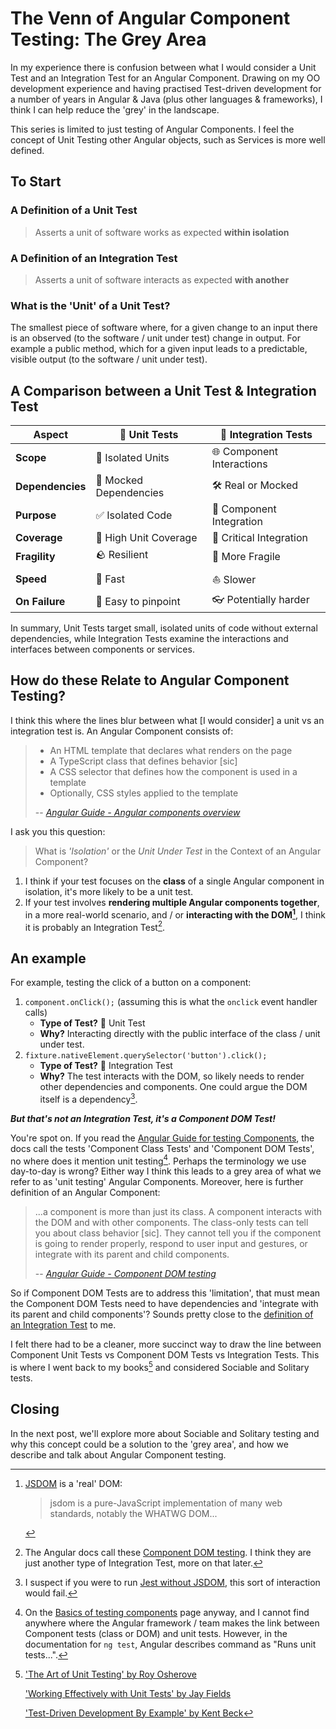 # The Venn of Angular Component Testing: The Grey Area

In my experience there is confusion between what I would consider a Unit Test and an Integration Test for an Angular Component. Drawing on my OO development experience and having practised Test-driven development for a number of years in Angular & Java (plus other languages & frameworks), I think I can help reduce the 'grey' in the landscape.

This series is limited to just testing of Angular Components. I feel the concept of Unit Testing other Angular objects, such as Services is more well defined.

## To Start

### A Definition of a Unit Test

> Asserts a unit of software works as expected **within isolation**

### A Definition of an Integration Test

> Asserts a unit of software interacts as expected **with another**

### What is the 'Unit' of a Unit Test?

The smallest piece of software where, for a given change to an input there is an observed (to the software / unit under test) change in output. For example a public method, which for a given input leads to a predictable, visible output (to the software / unit under test).

## A Comparison between a Unit Test & Integration Test

| Aspect            | 🧩 Unit Tests           | 🤝 Integration Tests      |
|-------------------|-------------------------|---------------------------|
| **Scope**         | 🔬 Isolated Units       | 🌐 Component Interactions |
| **Dependencies**  | 🧪 Mocked Dependencies  | 🛠️ Real or Mocked         |
| **Purpose**       | ✅ Isolated Code        | 🔄 Component Integration  |
| **Coverage**      | 💯 High Unit Coverage   | 🚀 Critical Integration   |
| **Fragility**     | 🪨 Resilient            | 🍌 More Fragile           |
| **Speed**         | 🚤 Fast                 | ⛵ Slower                 |
| **On Failure**    | 🎯 Easy to pinpoint     | 👓 Potentially harder     |

In summary, Unit Tests target small, isolated units of code without external dependencies, while Integration Tests examine the interactions and interfaces between components or services.

## How do these Relate to Angular Component Testing?

I think this where the lines blur between what [I would consider] a unit vs an integration test is. An Angular Component consists of:

> * An HTML template that declares what renders on the page
> * A TypeScript class that defines behavior [sic]
> * A CSS selector that defines how the component is used in a template
> * Optionally, CSS styles applied to the template
>
> -- <cite>[Angular Guide - Angular components overview](https://angular.io/guide/component-overview#angular-components-overview)<cite>

I ask you this question:

> What is *'Isolation'* or the *Unit Under Test* in the Context of an Angular Component?

1. I think if your test focuses on the **class** of a single Angular component in isolation, it's more likely to be a unit test.
2. If your test involves **rendering multiple Angular components together**, in a more real-world scenario, and / or **interacting with the DOM[^1]**, I think it is probably an Integration Test[^2].

## An example

For example, testing the click of a button on a component:

1. `component.onClick();` (assuming this is what the `onclick` event handler calls)
    * **Type of Test?** 🧩 Unit Test
    * **Why?** Interacting directly with the public interface of the class / unit under test.
2. `fixture.nativeElement.querySelector('button').click();`
    * **Type of Test?** 🤝 Integration Test
    * **Why?** The test interacts with the DOM, so likely needs to render other dependencies and components. One could argue the DOM itself is a dependency[^3].

***But that's not an Integration Test, it's a Component DOM Test!***

You're spot on. If you read the [Angular Guide for testing Components](https://angular.io/guide/testing-components-basics), the docs call the tests 'Component Class Tests' and 'Component DOM Tests', no where does it mention unit testing[^4]. Perhaps the terminology we use day-to-day is wrong? Either way I think this leads to a grey area of what we refer to as 'unit testing' Angular Components. Moreover, here is further definition of an Angular Component:

> ...a component is more than just its class. A component interacts with the DOM and with other components. The class-only tests can tell you about class behavior [sic]. They cannot tell you if the component is going to render properly, respond to user input and gestures, or integrate with its parent and child components.
>
> -- <cite>[Angular Guide - Component DOM testing](https://angular.io/guide/testing-components-basics#component-dom-testing)</cite>

So if Component DOM Tests are to address this 'limitation', that must mean the Component DOM Tests need to have dependencies and 'integrate with its parent and child components'? Sounds pretty close to the [definition of an Integration Test](#a-definition-of-an-integration-test) to me.

I felt there had to be a cleaner, more succinct way to draw the line between Component Unit Tests vs Component DOM Tests vs Integration Tests. This is where I went back to my books[^5] and considered Sociable and Solitary tests.

## Closing

In the next post, we'll explore more about Sociable and Solitary testing and why this concept could be a solution to the 'grey area', and how we describe and talk about Angular Component testing.

[^1]: [JSDOM](https://github.com/jsdom/jsdom) is a 'real' DOM:

    > jsdom is a pure-JavaScript implementation of many web standards, notably the WHATWG DOM...

[^2]: The Angular docs call these [Component DOM testing](https://angular.io/guide/testing-components-basics#component-dom-testing). I think they are just another type of Integration Test, more on that later.
[^3]: I suspect if you were to run [Jest without JSDOM](https://jestjs.io/docs/configuration#testenvironment-string), this sort of interaction would fail.
[^4]: On the [Basics of testing components](https://angular.io/guide/testing-components-basics) page anyway, and I cannot find anywhere where the Angular framework / team makes the link between Component tests (class or DOM) and unit tests. However, in the documentation for `ng test`, Angular describes command as "Runs unit tests...".
[^5]: ['The Art of Unit Testing' by Roy Osherove](https://www.artofunittesting.com/)

    ['Working Effectively with Unit Tests' by Jay Fields](https://leanpub.com/wewut)

    ['Test-Driven Development By Example' by Kent Beck](https://www.oreilly.com/library/view/test-driven-development/0321146530/)

